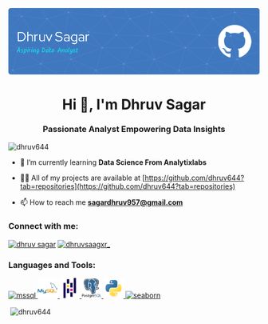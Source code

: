 ![logo](https://github.com/dhruv644/dhruv644/blob/main/github-header-image.png)
<h1 align="center">Hi 👋, I'm Dhruv Sagar</h1>
<h3 align="center">Passionate Analyst Empowering Data Insights</h3>

<p align="left"> <img src="https://komarev.com/ghpvc/?username=dhruv644&label=Profile%20views&color=0e75b6&style=flat" alt="dhruv644" /> </p>

- 🌱 I’m currently learning **Data Science From Analytixlabs**

- 👨‍💻 All of my projects are available at [https://github.com/dhruv644?tab=repositories](https://github.com/dhruv644?tab=repositories)

- 📫 How to reach me **sagardhruv957@gmail.com**

<h3 align="left">Connect with me:</h3>
<p align="left">
<a href="https://linkedin.com/in/dhruv sagar" target="blank"><img align="center" src="https://raw.githubusercontent.com/rahuldkjain/github-profile-readme-generator/master/src/images/icons/Social/linked-in-alt.svg" alt="dhruv sagar" height="30" width="40" /></a>
<a href="https://instagram.com/dhruvsaagxr_" target="blank"><img align="center" src="https://raw.githubusercontent.com/rahuldkjain/github-profile-readme-generator/master/src/images/icons/Social/instagram.svg" alt="dhruvsaagxr_" height="30" width="40" /></a>
</p>

<h3 align="left">Languages and Tools:</h3>
<p align="left"> <a href="https://www.microsoft.com/en-us/sql-server" target="_blank" rel="noreferrer"> <img src="https://www.svgrepo.com/show/303229/microsoft-sql-server-logo.svg" alt="mssql" width="40" height="40"/> </a> <a href="https://www.mysql.com/" target="_blank" rel="noreferrer"> <img src="https://raw.githubusercontent.com/devicons/devicon/master/icons/mysql/mysql-original-wordmark.svg" alt="mysql" width="40" height="40"/> </a> <a href="https://pandas.pydata.org/" target="_blank" rel="noreferrer"> <img src="https://raw.githubusercontent.com/devicons/devicon/2ae2a900d2f041da66e950e4d48052658d850630/icons/pandas/pandas-original.svg" alt="pandas" width="40" height="40"/> </a> <a href="https://www.postgresql.org" target="_blank" rel="noreferrer"> <img src="https://raw.githubusercontent.com/devicons/devicon/master/icons/postgresql/postgresql-original-wordmark.svg" alt="postgresql" width="40" height="40"/> </a> <a href="https://www.python.org" target="_blank" rel="noreferrer"> <img src="https://raw.githubusercontent.com/devicons/devicon/master/icons/python/python-original.svg" alt="python" width="40" height="40"/> </a> <a href="https://seaborn.pydata.org/" target="_blank" rel="noreferrer"> <img src="https://seaborn.pydata.org/_images/logo-mark-lightbg.svg" alt="seaborn" width="40" height="40"/> </a> </p>

<p>&nbsp;<img align="center" src="https://github-readme-stats.vercel.app/api?username=dhruv644&show_icons=true&locale=en" alt="dhruv644" /></p>

<!--
**dhruv644/dhruv644** is a ✨ _special_ ✨ repository because its `README.md` (this file) appears on your GitHub profile.

Here are some ideas to get you started:

- 🔭 I’m currently working on ...
- 🌱 I’m currently learning ...
- 👯 I’m looking to collaborate on ...
- 🤔 I’m looking for help with ...
- 💬 Ask me about ...
- 📫 How to reach me: ...
- 😄 Pronouns: ...
- ⚡ Fun fact: ...
-->
